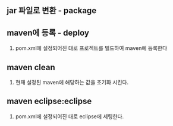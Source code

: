 
## jar 파일로 변환 - package

## maven에 등록 - deploy
1. pom.xml에 설정되어진 대로 프로젝트를 빌드하여 maven에 등록한다

## maven clean  
1. 현재 설정된 maven에 해당하는 값을 초기화 시킨다.

## maven eclipse:eclipse  
1. pom.xml에 설정되어진 대로 eclipse에 세팅한다.